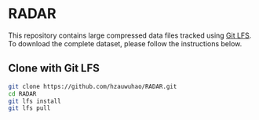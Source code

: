 # RADAR

This repository contains large compressed data files tracked using [Git LFS](https://git-lfs.github.com/).  
To download the complete dataset, please follow the instructions below.

## Clone with Git LFS

```bash
git clone https://github.com/hzauwuhao/RADAR.git
cd RADAR
git lfs install
git lfs pull
